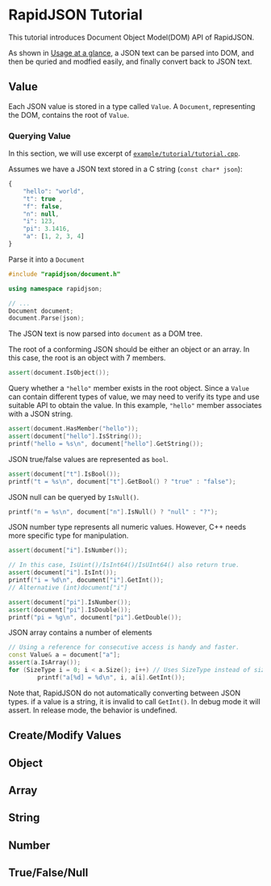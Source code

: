 # RapidJSON Tutorial

This tutorial introduces Document Object Model(DOM) API of RapidJSON.

As shown in [Usage at a glance](../readme.md#usage-at-a-glance), a JSON text can be parsed into DOM, and then be quried and modfied easily, and finally convert back to JSON text.

## Value

Each JSON value is stored in a type called `Value`. A `Document`, representing the DOM, contains the root of `Value`.

### Querying Value

In this section, we will use excerpt of [`example/tutorial/tutorial.cpp`](../example/tutorial/tutorial.cpp).

Assumes we have a JSON text stored in a C string (`const char* json`):
```js
{
    "hello": "world",
    "t": true ,
    "f": false,
    "n": null,
    "i": 123,
    "pi": 3.1416,
    "a": [1, 2, 3, 4]
}
```

Parse it into a `Document`
```cpp
#include "rapidjson/document.h"

using namespace rapidjson;

// ...
Document document;
document.Parse(json);
```

The JSON text is now parsed into `document` as a DOM tree.

The root of a conforming JSON should be either an object or an array. In this case, the root is an object with 7 members.
```cpp
assert(document.IsObject());
```

Query whether a `"hello"` member exists in the root object. Since a `Value` can contain different types of value, we may need to verify its type and use suitable API to obtain the value. In this example, `"hello"` member associates with a JSON string.
```cpp
assert(document.HasMember("hello"));
assert(document["hello"].IsString());
printf("hello = %s\n", document["hello"].GetString());
```

JSON true/false values are represented as `bool`.
```cpp
assert(document["t"].IsBool());
printf("t = %s\n", document["t"].GetBool() ? "true" : "false");
```

JSON null can be queryed by `IsNull()`.
```cpp
printf("n = %s\n", document["n"].IsNull() ? "null" : "?");
```

JSON number type represents all numeric values. However, C++ needs more specific type for manipulation.

```cpp
assert(document["i"].IsNumber());

// In this case, IsUint()/IsInt64()/IsUInt64() also return true.
assert(document["i"].IsInt());          
printf("i = %d\n", document["i"].GetInt());
// Alternative (int)document["i"]

assert(document["pi"].IsNumber());
assert(document["pi"].IsDouble());
printf("pi = %g\n", document["pi"].GetDouble());
```

JSON array contains a number of elements
```cpp
// Using a reference for consecutive access is handy and faster.
const Value& a = document["a"];
assert(a.IsArray());
for (SizeType i = 0; i < a.Size(); i++) // Uses SizeType instead of size_t
        printf("a[%d] = %d\n", i, a[i].GetInt());
```

Note that, RapidJSON do not automatically converting between JSON types. if a value is a string, it is invalid to call `GetInt()`.  In debug mode it will assert. In release mode, the behavior is undefined.

## Create/Modify Values

## Object

## Array

## String

## Number

## True/False/Null
